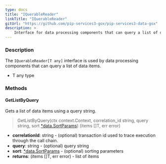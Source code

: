 ```yaml
---
type: docs
title: "IQuerableReader"
linkTitle: "IQuerableReader"
gitUrl: "https://github.com/pip-services3-gox/pip-services3-data-gox"
description: >
    Interface for data processing components that can query a list of data items.
---
```


### Description

The `IQuerableReader[T any]` interface is used by data processing components that can query a list of data items.

- T any type


### Methods

#### GetListByQuery
Gets a list of data items using a query string.

> GetListByQuery(ctx context.Context, correlation_id string, query string, sort [*data.SortParams](../../../commons/data/sort_params)) (items []T, err error)

- **correlationId**: string - (optional) transaction id used to trace execution through the call chain.
- **query**: string - (optional) query string
- **sort**: [*data.SortParams](../../../commons/data/sort_params) - (optional) sorting parameters
- **returns**: (items []T, err error) - list of items
